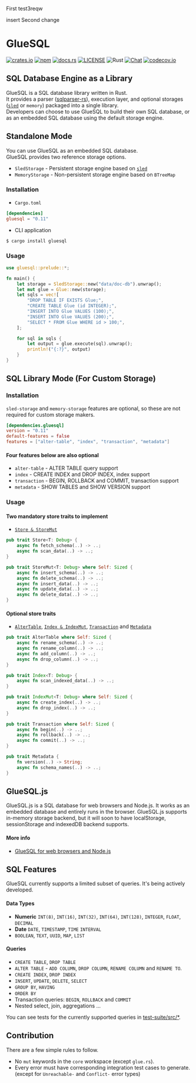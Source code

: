 First test3reqw

insert
Second change
# GlueSQL

[![crates.io](https://img.shields.io/crates/v/gluesql.svg)](https://crates.io/crates/gluesql)
[![npm](https://img.shields.io/npm/v/gluesql?color=red)](https://www.npmjs.com/package/gluesql)
[![docs.rs](https://docs.rs/gluesql/badge.svg)](https://docs.rs/gluesql)
[![LICENSE](https://img.shields.io/crates/l/gluesql.svg)](https://github.com/gluesql/gluesql/blob/main/LICENSE)
![Rust](https://github.com/gluesql/gluesql/workflows/Rust/badge.svg)
[![Chat](https://img.shields.io/discord/780298017940176946)](https://discord.gg/C6TDEgzDzY)
[![codecov.io](https://codecov.io/github/gluesql/gluesql/coverage.svg?branch=main)](https://codecov.io/github/gluesql/gluesql?branch=main)

## SQL Database Engine as a Library

GlueSQL is a SQL database library written in Rust.  
It provides a parser ([sqlparser-rs](https://github.com/sqlparser-rs/sqlparser-rs)), execution layer, and optional storages ([`sled`](https://github.com/spacejam/sled) or `memory`) packaged into a single library.  
Developers can choose to use GlueSQL to build their own SQL database, or as an embedded SQL database using the default storage engine.

## Standalone Mode

You can use GlueSQL as an embedded SQL database.  
GlueSQL provides two reference storage options.

- `SledStorage` - Persistent storage engine based on [`sled`](https://github.com/spacejam/sled "sled")
- `MemoryStorage` - Non-persistent storage engine based on `BTreeMap`

### Installation

* `Cargo.toml`
```toml
[dependencies]
gluesql = "0.11"
```

* CLI application
```
$ cargo install gluesql
```

### Usage

```rust
use gluesql::prelude::*;

fn main() {
    let storage = SledStorage::new("data/doc-db").unwrap();
    let mut glue = Glue::new(storage);
    let sqls = vec![
        "DROP TABLE IF EXISTS Glue;",
        "CREATE TABLE Glue (id INTEGER);",
        "INSERT INTO Glue VALUES (100);",
        "INSERT INTO Glue VALUES (200);",
        "SELECT * FROM Glue WHERE id > 100;",
    ];

    for sql in sqls {
        let output = glue.execute(sql).unwrap();
        println!("{:?}", output)
    }
}
```

## SQL Library Mode (For Custom Storage)

### Installation

`sled-storage` and `memory-storage` features are optional, so these are not required for custom storage makers.

```toml
[dependencies.gluesql]
version = "0.11"
default-features = false
features = ["alter-table", "index", "transaction", "metadata"]
```

#### Four features below are also optional

- `alter-table` - ALTER TABLE query support
- `index` - CREATE INDEX and DROP INDEX, index support
- `transaction` - BEGIN, ROLLBACK and COMMIT, transaction support
- `metadata` - SHOW TABLES and SHOW VERSION support

### Usage

#### Two mandatory store traits to implement

- [`Store & StoreMut`](https://github.com/gluesql/gluesql/blob/main/core/src/store/mod.rs)

```rust
pub trait Store<T: Debug> {
    async fn fetch_schema(..) -> ..;
    async fn scan_data(..) -> ..;
}

pub trait StoreMut<T: Debug> where Self: Sized {
    async fn insert_schema(..) -> ..;
    async fn delete_schema(..) -> ..;
    async fn insert_data(..) -> ..;
    async fn update_data(..) -> ..;
    async fn delete_data(..) -> ..;
}
```

#### Optional store traits

- [`AlterTable`](https://github.com/gluesql/gluesql/blob/main/core/src/store/alter_table.rs), [`Index & IndexMut`](https://github.com/gluesql/gluesql/blob/main/core/src/store/index.rs), [`Transaction`](https://github.com/gluesql/gluesql/blob/main/core/src/store/transaction.rs) and [`Metadata`](https://github.com/gluesql/gluesql/blob/main/core/src/store/metadata.rs)

```rust
pub trait AlterTable where Self: Sized {
    async fn rename_schema(..) -> ..;
    async fn rename_column(..) -> ..;
    async fn add_column(..) -> ..;
    async fn drop_column(..) -> ..;
}

pub trait Index<T: Debug> {
    async fn scan_indexed_data(..) -> ..;
}

pub trait IndexMut<T: Debug> where Self: Sized {
    async fn create_index(..) -> ..;
    async fn drop_index(..) -> ..;
}

pub trait Transaction where Self: Sized {
    async fn begin(..) -> ..;
    async fn rollback(..) -> ..;
    async fn commit(..) -> ..;
}

pub trait Metadata {
    fn version(..) -> String;
    async fn schema_names(..) -> ..;
}
```

## GlueSQL.js

GlueSQL.js is a SQL database for web browsers and Node.js. It works as an embedded database and entirely runs in the browser. GlueSQL.js supports in-memory storage backend, but it will soon to have localStorage, sessionStorage and indexedDB backend supports.

#### More info
* [GlueSQL for web browsers and Node.js](https://github.com/gluesql/gluesql/tree/main/gluesql-js)

## SQL Features

GlueSQL currently supports a limited subset of queries. It's being actively developed.

#### Data Types
- **Numeric** `INT(8)`, `INT(16)`, `INT(32)`, `INT(64)`, `INT(128)`, `INTEGER`, `FLOAT`, `DECIMAL`
- **Date** `DATE`, `TIMESTAMP`, `TIME` `INTERVAL`
- `BOOLEAN`, `TEXT`, `UUID`, `MAP`, `LIST`

#### Queries
- `CREATE TABLE`, `DROP TABLE`
- `ALTER TABLE` - `ADD COLUMN`, `DROP COLUMN`, `RENAME COLUMN` and `RENAME TO`.
- `CREATE INDEX`, `DROP INDEX`
- `INSERT`, `UPDATE`, `DELETE`, `SELECT`
- `GROUP BY`, `HAVING`
- `ORDER BY`
- Transaction queries: `BEGIN`, `ROLLBACK` and `COMMIT`
- Nested select, join, aggregations ...

You can see tests for the currently supported queries in [test-suite/src/\*](https://github.com/gluesql/gluesql/tree/main/test-suite/src).

## Contribution

There are a few simple rules to follow.

- No `mut` keywords in the `core` workspace (except `glue.rs`).
- Every error must have corresponding integration test cases to generate.  
  (except for `Unreachable-` and `Conflict-` error types)
